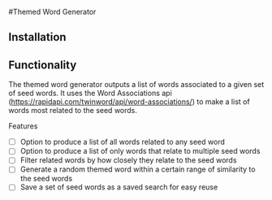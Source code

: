 #Themed Word Generator
## Installation

## Functionality
The themed word generator outputs a list of words associated to a given set of seed words. It uses the Word Associations api (https://rapidapi.com/twinword/api/word-associations/) to make a list of words most related to the seed words.

Features
- [ ] Option to produce a list of all words related to any seed word
- [ ] Option to produce a list of only words that relate to multiple seed words
- [ ] Filter related words by how closely they relate to the seed words
- [ ] Generate a random themed word within a certain range of similarity to the seed words
- [ ] Save a set of seed words as a saved search for easy reuse